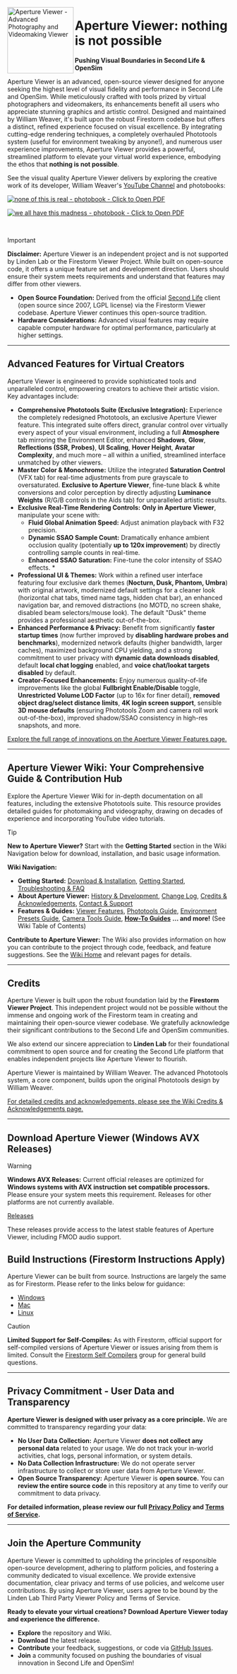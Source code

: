 <p align="left">
  <img align="left" width="150" height="150" src="https://github.com/williamweaver/Aperture-Viewer/blob/dev/doc/Aperture_256.png" alt="Aperture Viewer - Advanced Photography and Videomaking Viewer">
</p>

# Aperture Viewer: nothing is not possible

**Pushing Visual Boundaries in Second Life & OpenSim**

Aperture Viewer is an advanced, open-source viewer designed for anyone seeking the highest level of visual fidelity and performance in Second Life and OpenSim. While meticulously crafted with tools prized by virtual photographers and videomakers, its enhancements benefit all users who appreciate stunning graphics and artistic control. Designed and maintained by William Weaver, it's built upon the robust Firestorm codebase but offers a distinct, refined experience focused on visual excellence. By integrating cutting-edge rendering techniques, a completely overhauled Phototools system (useful for environment tweaking by anyone!), and numerous user experience improvements, Aperture Viewer provides a powerful, streamlined platform to elevate your virtual world experience, embodying the ethos that **nothing is not possible**.

See the visual quality Aperture Viewer delivers by exploring the creative work of its developer, William Weaver's [YouTube Channel](https://www.google.com/url?sa=E&q=https%3A%2F%2Fwww.youtube.com%2F%40colorscompletely%2Ffeatured) and photobooks:

[![none of this is real - photobook - Click to Open PDF](https://github.com/ApertureViewer/Aperture-Viewer/blob/dev/doc/none_of_this_is_real_cover.png)](doc/none_of_this_is_real_Optimized.pdf)


[![we all have this madness - photobook - Click to Open PDF](https://github.com/ApertureViewer/Aperture-Viewer/blob/dev/doc/we_all_have_this_madness_cover.png)](doc/we_all_have_this_madness.pdf)

<br/>

> [!IMPORTANT]
> **Disclaimer:** Aperture Viewer is an independent project and is not supported by Linden Lab or the Firestorm Viewer Project. While built on open-source code, it offers a unique feature set and development direction. Users should ensure their system meets requirements and understand that features may differ from other viewers.
>*   **Open Source Foundation:** Derived from the official [Second Life](https://github.com/secondlife/viewer) client (open source since 2007, LGPL license) via the Firestorm Viewer codebase. Aperture Viewer continues this open-source tradition.
>*   **Hardware Considerations:** Advanced visual features may require capable computer hardware for optimal performance, particularly at higher settings.

---

## Advanced Features for Virtual Creators

Aperture Viewer is engineered to provide sophisticated tools and unparalleled control, empowering creators to achieve their artistic vision. Key advantages include:

*   **Comprehensive Phototools Suite (Exclusive Integration):** Experience the completely redesigned Phototools, an exclusive Aperture Viewer feature. This integrated suite offers direct, granular control over virtually every aspect of your visual environment, including a full **Atmosphere** tab mirroring the Environment Editor, enhanced **Shadows**, **Glow**, **Reflections (SSR, Probes)**, **UI Scaling**, **Hover Height**, **Avatar Complexity**, and much more – all within a unified, streamlined interface unmatched by other viewers.
*   **Master Color & Monochrome:** Utilize the integrated **Saturation Control** (VFX tab) for real-time adjustments from pure grayscale to oversaturated. **Exclusive to Aperture Viewer**, fine-tune black & white conversions and color perception by directly adjusting **Luminance Weights** (R/G/B controls in the Aids tab) for unparalleled artistic results.
*   **Exclusive Real-Time Rendering Controls:** **Only in Aperture Viewer**, manipulate your scene with:
    *   **Fluid Global Animation Speed:** Adjust animation playback with F32 precision.
    *   **Dynamic SSAO Sample Count:** Dramatically enhance ambient occlusion quality (potentially **up to 120x improvement**) by directly controlling sample counts in real-time.
    *   **Enhanced SSAO Saturation:** Fine-tune the color intensity of SSAO effects. *
*   **Professional UI & Themes:** Work within a refined user interface featuring four exclusive dark themes (**Nocturn, Dusk, Phantom, Umbra**) with original artwork, modernized default settings for a cleaner look (horizontal chat tabs, timed name tags, hidden chat bar), an enhanced navigation bar, and removed distractions (no MOTD, no screen shake, disabled beam selectors/mouse look). The default "Dusk" theme provides a professional aesthetic out-of-the-box.
*   **Enhanced Performance & Privacy:** Benefit from significantly **faster startup times** (now further improved by **disabling hardware probes and benchmarks**), modernized network defaults (higher bandwidth, larger caches), maximized background CPU yielding, and a strong commitment to user privacy with **dynamic data downloads disabled**, default **local chat logging** enabled, and **voice chat/lookat targets disabled** by default.
*   **Creator-Focused Enhancements:** Enjoy numerous quality-of-life improvements like the global **Fullbright Enable/Disable** toggle, **Unrestricted Volume LOD Factor** (up to 16x for finer detail), **removed object drag/select distance limits**, **4K login screen support**, sensible **3D mouse defaults** (ensuring Phototools Zoom and camera roll work out-of-the-box), improved shadow/SSAO consistency in high-res snapshots, and more. 

[Explore the full range of innovations on the Aperture Viewer Features page.](https://github.com/williamweaver/Aperture-Viewer/wiki/Features)

---

## Aperture Viewer Wiki: Your Comprehensive Guide & Contribution Hub

Explore the Aperture Viewer Wiki for in-depth documentation on all features, including the extensive Phototools suite. This resource provides detailed guides for photomaking and videography, drawing on decades of experience and incorporating YouTube video tutorials.

> [!TIP]
> **New to Aperture Viewer?** Start with the **Getting Started** section in the Wiki Navigation below for download, installation, and basic usage information.

**Wiki Navigation:**

*   **Getting Started:**  [Download & Installation](https://github.com/williamweaver/Aperture-Viewer/wiki/Download-&-Installation), [Getting Started](https://github.com/williamweaver/Aperture-Viewer/wiki/Getting-Started), [Troubleshooting & FAQ](https://github.com/williamweaver/Aperture-Viewer/wiki/Troubleshooting)
*   **About Aperture Viewer:** [History & Development](https://github.com/williamweaver/Aperture-Viewer/wiki/History-and-Development), [Change Log](https://github.com/williamweaver/Aperture-Viewer/wiki/Change-Log), [Credits & Acknowledgements](https://github.com/williamweaver/Aperture-Viewer/wiki/Credits-&-Acknowledgements), [Contact & Support](https://github.com/williamweaver/Aperture-Viewer/wiki/Contact-&-Support)
*   **Features & Guides:** [Viewer Features](https://github.com/williamweaver/Aperture-Viewer/wiki/Viewer-Features), [Phototools Guide](https://github.com/williamweaver/Aperture-Viewer/wiki/Phototools-Guide), [Environment Presets Guide](https://github.com/williamweaver/Aperture-Viewer/wiki/Environment-Presets-Tutorial), [Camera Tools Guide](https://github.com/williamweaver/Aperture-Viewer/wiki/Cameratools-Floater), **[How-To Guides](https://github.com/williamweaver/Aperture-Viewer/wiki/How%E2%80%90To-Guides)** **... and more!** (See Wiki Table of Contents)

**Contribute to Aperture Viewer:** The Wiki also provides information on how you can contribute to the project through code, feedback, and feature suggestions. See the [Wiki Home](https://github.com/williamweaver/Aperture-Viewer/wiki/Home) and relevant pages for details.

---

## Credits

Aperture Viewer is built upon the robust foundation laid by the **Firestorm Viewer Project**. This independent project would not be possible without the immense and ongoing work of the Firestorm team in creating and maintaining their open-source viewer codebase. We gratefully acknowledge their significant contributions to the Second Life and OpenSim communities.

We also extend our sincere appreciation to **Linden Lab** for their foundational commitment to open source and for creating the Second Life platform that enables independent projects like Aperture Viewer to flourish.

Aperture Viewer is maintained by William Weaver. The advanced Phototools system, a core component, builds upon the original Phototools design by William Weaver.

[For detailed credits and acknowledgements, please see the Wiki Credits & Acknowledgements page.](https://github.com/williamweaver/Aperture-Viewer/wiki/Credits-&-Acknowledgements)

---

## Download Aperture Viewer (Windows AVX Releases)

> [!WARNING]
> **Windows AVX Releases:** Current official releases are optimized for **Windows systems with AVX instruction set compatible processors.** Please ensure your system meets this requirement. Releases for other platforms are not currently available.

[Releases](https://github.com/williamweaver/Aperture-Viewer/releases)

These releases provide access to the latest stable features of Aperture Viewer, including FMOD audio support.

## Build Instructions (Firestorm Instructions Apply)

Aperture Viewer can be built from source. Instructions are largely the same as for Firestorm. Please refer to the links below for guidance:

- [Windows](doc/building_windows.md)
- [Mac](doc/building_macos.md)
- [Linux](doc/building_linux.md)

> [!CAUTION]
> **Limited Support for Self-Compiles:** As with Firestorm, official support for self-compiled versions of Aperture Viewer or issues arising from them is limited. Consult the [Firestorm Self Compilers](https://tinyurl.com/firestorm-self-compilers) group for general build questions.

---

## Privacy Commitment - User Data and Transparency

**Aperture Viewer is designed with user privacy as a core principle.** We are committed to transparency regarding your data:

*   **No User Data Collection:** Aperture Viewer **does not collect any personal data** related to your usage. We do not track your in-world activities, chat logs, personal information, or system details.
*   **No Data Collection Infrastructure:** We do not operate server infrastructure to collect or store user data from Aperture Viewer.
*   **Open Source Transparency:** Aperture Viewer is **open source.** You can **review the entire source code** in this repository at any time to verify our commitment to data privacy.

**For detailed information, please review our full [Privacy Policy](https://github.com/williamweaver/Aperture-Viewer/wiki/Privacy-Policy) and [Terms of Service](https://github.com/williamweaver/Aperture-Viewer/wiki/Terms-of-Service).**

---

## Join the Aperture Community

Aperture Viewer is committed to upholding the principles of responsible open-source development, adhering to platform policies, and fostering a community dedicated to visual excellence. We provide extensive documentation, clear privacy and terms of use policies, and welcome user contributions. By using Aperture Viewer, users agree to be bound by the Linden Lab Third Party Viewer Policy and Terms of Service.

**Ready to elevate your virtual creations? Download Aperture Viewer today and experience the difference.**

*   **Explore** the repository and Wiki.
*   **Download** the latest release.
*   **Contribute** your feedback, suggestions, or code via [GitHub Issues](https://github.com/williamweaver/Aperture-Viewer/issues).
*   **Join** a community focused on pushing the boundaries of visual innovation in Second Life and OpenSim!

